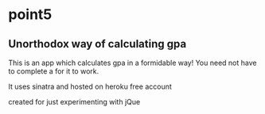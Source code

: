 point5
======

Unorthodox way of calculating gpa
---
This is an app which calculates gpa in a formidable way!
You need not have to complete a for it to work.

It uses sinatra and hosted on heroku free account

created for just experimenting with jQue

